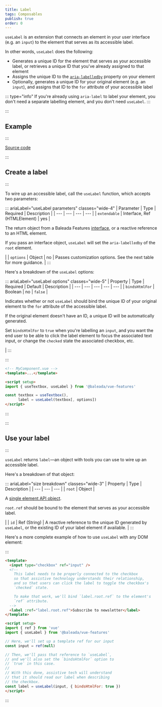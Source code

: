 ```yaml
---
title: Label
tags: Composables
publish: true
order: 0
---
```


`useLabel` is an extension that connects an element in your user interface (e.g. an `input`) to the element that serves as its accessible label.

In other words, `useLabel` does the following:
- Generates a unique ID for the element that serves as your accessible label, or retrieves a unique ID that you've already assigned to that element
- Assigns the unique ID to the [`aria-labelledby`](https://www.w3.org/TR/wai-aria-1.2/#aria-labelledby) property on your element
- Optionally, generates a unique ID for your original element (e.g. an `input`), and assigns that ID to the `for` attribute of your accessible label

::: type="info"
If you're already using `aria-label` to label your element, you don't need a separate labelling element, and you don't need `useLabel`.
:::


:::
## Example
:::

[Source code](https://github.com/baleada/docs/blob/main/src/components/ExampleUseLabel.vue)

<ExampleUseLabel class="with-mt" />


:::
## Create a label
:::

To wire up an accessible label, call the `useLabel` function, which accepts two parameters:

::: ariaLabel="useLabel parameters" classes="wide-4"
| Parameter | Type | Required | Description |
| --- | --- | --- | --- |
| `extendable` | Interface, Ref (HTMLElement) | yes | <p>The return object from a Baleada Features [interface](/docs/features#using-functions), or a reactive reference to an HTML element.</p><p>If you pass an interface object, `useLabel` will set the `aria-labelledby` of the `root` element.</p> |
| `options` | Object | no | Passes customization options. See the next table for more guidance. |
:::

Here's a breakdown of the `useLabel` options:

::: ariaLabel="useLabel options" classes="wide-5"
| Property | Type | Required | Default | Description |
| --- | --- | --- | --- | --- |
| `bindsHtmlFor` | Boolean | no | `false` | <p>Indicates whether or not `useLabel` should bind the unique ID of your original element to the `for` attribute of the accessible label.</p><p>If the original element doesn't have an ID, a unique ID will be automatically generated.</p><p>Set `bindsHtmlFor` to `true` when you're labelling an `input`, and you want the end user to be able to click the label element to focus the associated text input, or change the `checked` state the associated checkbox, etc.</p> |
:::

:::
```html
<!-- MyComponent.vue -->
<template>...</template>

<script setup>
import { useTextbox, useLabel } from '@baleada/vue-features'

const textbox = useTextbox(),
      label = useLabel(textbox[, options])
</script>
```
:::


:::
## Use your label
:::

`useLabel` returns `label`—an object with tools you can use to wire up an accessible label.

Here's a breakdown of that object:

::: ariaLabel="size breakdown" classes="wide-3"
| Property | Type | Description |
| --- | --- | --- |
| `root` | Object | <p>A [single element API object](/docs/features/element-api).</p><p>`root.ref` should be bound to the element that serves as your accessible label.</p> |
| `id` | Ref (String) | A reactive reference to the unique ID generated by `useLabel`, or the existing ID of your label element if available. |
:::


Here's a more complete example of how to use `useLabel` with any DOM element:

:::
```html
<template>
  <input type="checkbox" ref="input" />
  <!--
    This label needs to be properly connected to the checkbox
    so that assistive technology understands their relationship,
    and so that users can click the label to toggle the checkbox's
    `checked` state.

    To make that work, we'll bind `label.root.ref` to the element's
    `ref` attribute.
  -->
  <label :ref="label.root.ref">Subscribe to newsletter</label>
</template>

<script setup>
import { ref } from 'vue'
import { useLabel } from '@baleada/vue-features'

// Here, we'll set up a template ref for our input
const input = ref(null)

// Then, we'll pass that reference to `useLabel`,
// and we'll also set the `bindsHtmlFor` option to
// `true` in this case.
//
// With this done, assistive tech will understand
// that it should read our label when describing
// the checkbox.
const label = useLabel(input, { bindsHtmlFor: true })
</script>
```
:::
